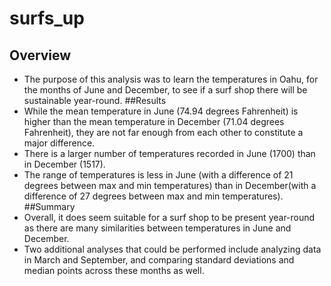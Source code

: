 # surfs_up
## Overview
-	The purpose of this analysis was to learn the temperatures in Oahu, for the months of June and December, to see if a surf shop there will be sustainable year-round. 
##Results
-	While the mean temperature in June (74.94 degrees Fahrenheit) is higher than the mean temperature in December (71.04 degrees Fahrenheit), they are not far enough from each other to constitute a major difference. 
-	There is a larger number of temperatures recorded in June (1700) than in December (1517).
-	The range of temperatures is less in June (with a difference of 21 degrees between max and min temperatures) than in December(with a difference of 27 degrees between max and min temperatures). 
##Summary
-	Overall, it does seem suitable for a surf shop to be present year-round as there are many similarities between temperatures in June and December. 
-	Two additional analyses that could be performed include analyzing data in March and September, and comparing standard deviations and median points across these months as well. 

